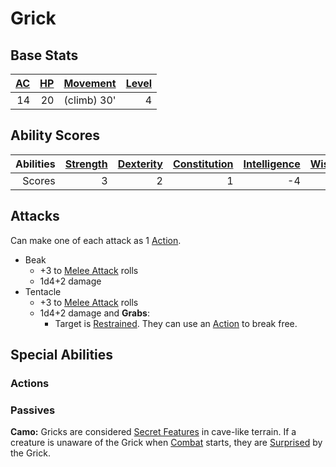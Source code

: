 # Grick

## Base Stats

| [AC](../../../Player%20Characters/Derived%20Statistics/Armor%20Class.md) | [HP](../../../Player%20Characters/Derived%20Statistics/Health%20Points.md) | [Movement](../../../Game%20Procedures/Movement.md) | [Level](../../../Player%20Characters/Derived%20Statistics/Level.md) |
| -----------------------------------------------------------------------: | -------------------------------------------------------------------------: | -------------------------------------------------: | ------------------------------------------------------------------: |
|                                                                       14 |                                                                         20 |                                        (climb) 30' |                                                                   4 |

## Ability Scores

| Abilities | [Strength](../../../Player%20Characters/Chosen%20Statistics/Strength.md) | [Dexterity](../../../Player%20Characters/Chosen%20Statistics/Dexterity.md) | [Constitution](../../../Player%20Characters/Chosen%20Statistics/Constitution.md) | [Intelligence](../../../Player%20Characters/Chosen%20Statistics/Intelligence.md) | [Wisdom](../../../Player%20Characters/Chosen%20Statistics/Wisdom.md)<br> | [Charisma](../../../Player%20Characters/Chosen%20Statistics/Charisma.md)<br> |
| --------: | -----------------------------------------------------------------------: | -------------------------------------------------------------------------: | -------------------------------------------------------------------------------: | -------------------------------------------------------------------------------: | -----------------------------------------------------------------------: | ---------------------------------------------------------------------------: |
|    Scores |                                                                        3 |                                                                          2 |                                                                                1 |                                                                               -4 |                                                                        1 |                                                                           -3 |

## Attacks

Can make one of each attack as 1 [Action](../../../Game%20Procedures/Action.md).

- Beak
	- +3 to [Melee Attack](../../../Game%20Procedures/Melee%20Attack.md) rolls
	- 1d4+2 damage
- Tentacle
	- +3 to [Melee Attack](../../../Game%20Procedures/Melee%20Attack.md) rolls
	- 1d4+2 damage and **Grabs**:
		- Target is [Restrained](../../../Conditions/Restrained.md). They can use an [Action](../../../Game%20Procedures/Action.md) to break free.

## Special Abilities

### Actions

### Passives

**Camo:** Gricks are considered [Secret Features](../../../Game%20Procedures/Delving.md#Secret%20Features) in cave-like terrain. If a creature is unaware of the Grick when [Combat](../../../Game%20Procedures/Combat.md) starts, they are [Surprised](../../../Conditions/Surprised.md) by the Grick.
